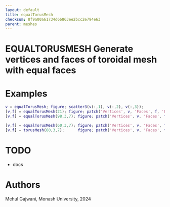 ```yaml
---
layout: default
title: equalTorusMesh
checksum: 8f9a00a61734d66863ee2bcc2e794e63
parent: meshes
---
```



 
# EQUALTORUSMESH Generate vertices and faces of toroidal mesh with equal faces
 
# Examples
```matlab
v = equalTorusMesh; figure; scatter3(v(:,1), v(:,2), v(:,3));
[v,f] = equalTorusMesh(21); figure; patch('Vertices', v, 'Faces', f, 'FaceColor', 'none'); axis equal; view(3);
[v,f] = equalTorusMesh(98,3,7); figure; patch('Vertices', v, 'Faces', f, 'FaceColor', 'flat', 'FaceVertexCData',(1:height(v)).', 'EdgeColor', 'none'); axis equal; view(3); colormap([hsv;hsv]);
```
```matlab
[v,f] = equalTorusMesh(60,3,7); figure; patch('Vertices', v, 'Faces', f, 'FaceColor', 'flat', 'FaceVertexCData',calcFaceArea(v,f), 'EdgeColor', 'k'); axis equal tight; view(3); colorbar;
[v,f] = torusMesh(60,3,7);      figure; patch('Vertices', v, 'Faces', f, 'FaceColor', 'flat', 'FaceVertexCData',calcFaceArea(v,f), 'EdgeColor', 'k'); axis equal tight; view(3); colorbar;
```
 
# TODO
-  docs 
 
# Authors

Mehul Gajwani, Monash University, 2024

